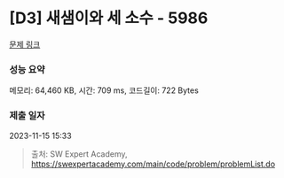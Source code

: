 # [D3] 새샘이와 세 소수 - 5986 

[문제 링크](https://swexpertacademy.com/main/code/problem/problemDetail.do?contestProbId=AWaJ3q8qV-4DFAUQ) 

### 성능 요약

메모리: 64,460 KB, 시간: 709 ms, 코드길이: 722 Bytes

### 제출 일자

2023-11-15 15:33



> 출처: SW Expert Academy, https://swexpertacademy.com/main/code/problem/problemList.do